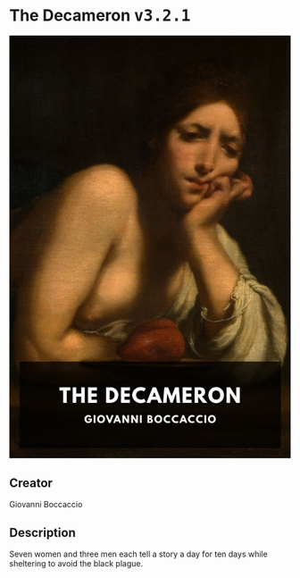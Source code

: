 
# The Decameron <kbd>v3.2.1</kbd>

<center>
  <img src="./cover-1024.jpg"/>
</center>

## Creator
Giovanni Boccaccio

## Description
Seven women and three men each tell a story a day for ten days while sheltering to avoid the black plague.
